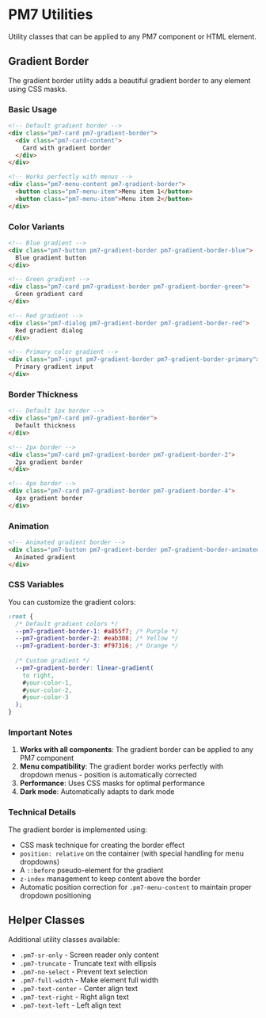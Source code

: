 # PM7 Utilities

Utility classes that can be applied to any PM7 component or HTML element.

## Gradient Border

The gradient border utility adds a beautiful gradient border to any element using CSS masks.

### Basic Usage

```html
<!-- Default gradient border -->
<div class="pm7-card pm7-gradient-border">
  <div class="pm7-card-content">
    Card with gradient border
  </div>
</div>

<!-- Works perfectly with menus -->
<div class="pm7-menu-content pm7-gradient-border">
  <button class="pm7-menu-item">Menu item 1</button>
  <button class="pm7-menu-item">Menu item 2</button>
</div>
```

### Color Variants

```html
<!-- Blue gradient -->
<div class="pm7-button pm7-gradient-border pm7-gradient-border-blue">
  Blue gradient button
</div>

<!-- Green gradient -->
<div class="pm7-card pm7-gradient-border pm7-gradient-border-green">
  Green gradient card
</div>

<!-- Red gradient -->
<div class="pm7-dialog pm7-gradient-border pm7-gradient-border-red">
  Red gradient dialog
</div>

<!-- Primary color gradient -->
<div class="pm7-input pm7-gradient-border pm7-gradient-border-primary">
  Primary gradient input
</div>
```

### Border Thickness

```html
<!-- Default 1px border -->
<div class="pm7-card pm7-gradient-border">
  Default thickness
</div>

<!-- 2px border -->
<div class="pm7-card pm7-gradient-border pm7-gradient-border-2">
  2px gradient border
</div>

<!-- 4px border -->
<div class="pm7-card pm7-gradient-border pm7-gradient-border-4">
  4px gradient border
</div>
```

### Animation

```html
<!-- Animated gradient border -->
<div class="pm7-button pm7-gradient-border pm7-gradient-border-animated">
  Animated gradient
</div>
```

### CSS Variables

You can customize the gradient colors:

```css
:root {
  /* Default gradient colors */
  --pm7-gradient-border-1: #a855f7; /* Purple */
  --pm7-gradient-border-2: #eab308; /* Yellow */
  --pm7-gradient-border-3: #f97316; /* Orange */
  
  /* Custom gradient */
  --pm7-gradient-border: linear-gradient(
    to right, 
    #your-color-1, 
    #your-color-2, 
    #your-color-3
  );
}
```

### Important Notes

1. **Works with all components**: The gradient border can be applied to any PM7 component
2. **Menu compatibility**: The gradient border works perfectly with dropdown menus - position is automatically corrected
3. **Performance**: Uses CSS masks for optimal performance
4. **Dark mode**: Automatically adapts to dark mode

### Technical Details

The gradient border is implemented using:
- CSS mask technique for creating the border effect
- `position: relative` on the container (with special handling for menu dropdowns)
- A `::before` pseudo-element for the gradient
- `z-index` management to keep content above the border
- Automatic position correction for `.pm7-menu-content` to maintain proper dropdown positioning

## Helper Classes

Additional utility classes available:

- `.pm7-sr-only` - Screen reader only content
- `.pm7-truncate` - Truncate text with ellipsis
- `.pm7-no-select` - Prevent text selection
- `.pm7-full-width` - Make element full width
- `.pm7-text-center` - Center align text
- `.pm7-text-right` - Right align text
- `.pm7-text-left` - Left align text